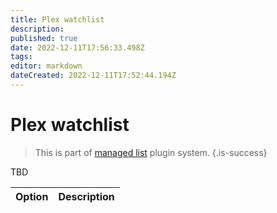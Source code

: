 ```yaml
---
title: Plex watchlist
description: 
published: true
date: 2022-12-11T17:56:33.498Z
tags: 
editor: markdown
dateCreated: 2022-12-11T17:52:44.194Z
---
```


# Plex watchlist

> This is part of [managed list](/Plugins/List) plugin system.
{.is-success}


TBD

|  Option  |  Description  |
| --- | --- |

